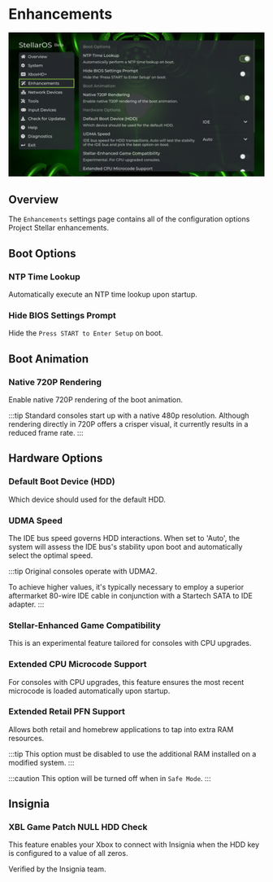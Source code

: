 # Enhancements

![StellarOS Enhancements Screen](./images/settings_enhancements.png)

## Overview
The ``Enhancements`` settings page contains all of the configuration options Project Stellar enhancements.

## Boot Options

### NTP Time Lookup
Automatically execute an NTP time lookup upon startup.

### Hide BIOS Settings Prompt
Hide the ``Press START to Enter Setup`` on boot.

## Boot Animation

### Native 720P Rendering
Enable native 720P rendering of the boot animation.

:::tip
Standard consoles start up with a native 480p resolution. Although rendering directly in 720P offers a crisper visual, it currently results in a reduced frame rate.
:::

## Hardware Options

### Default Boot Device (HDD)
Which device should used for the default HDD.

### UDMA Speed
The IDE bus speed governs HDD interactions. When set to 'Auto', the system will assess the IDE bus's stability upon boot and automatically select the optimal speed.

:::tip
Original consoles operate with UDMA2.

To achieve higher values, it's typically necessary to employ a superior aftermarket 80-wire IDE cable in conjunction with a Startech SATA to IDE adapter.
:::

### Stellar-Enhanced Game Compatibility
This is an experimental feature tailored for consoles with CPU upgrades.

### Extended CPU Microcode Support
For consoles with CPU upgrades, this feature ensures the most recent microcode is loaded automatically upon startup.

### Extended Retail PFN Support
Allows both retail and homebrew applications to tap into extra RAM resources.

:::tip
This option must be disabled to use the additional RAM installed on a modified system.
:::

:::caution
This option will be turned off when in ``Safe Mode``.
:::

## Insignia

### XBL Game Patch NULL HDD Check
This feature enables your Xbox to connect with Insignia when the HDD key is configured to a value of all zeros.

Verified by the Insignia team.
